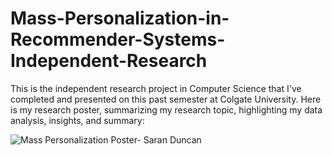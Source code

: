 # Mass-Personalization-in-Recommender-Systems-Independent-Research

This is the independent research project in Computer Science that I've completed and presented on this past semester at Colgate University.
Here is my research poster, summarizing my research topic, highlighting my data analysis, insights, and summary: 

![Mass Personalization Poster- Saran Duncan](https://github.com/user-attachments/assets/c1bb0548-801a-46df-9652-4208d78d991f)

